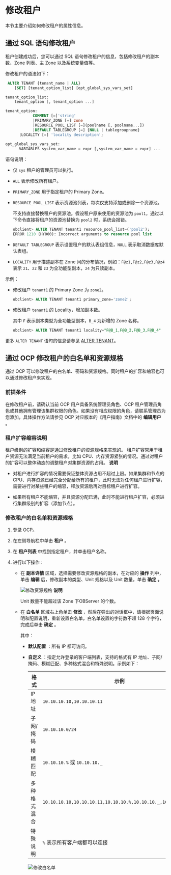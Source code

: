修改租户
=========================

本节主要介绍如何修改租户的属性信息。

通过 SQL 语句修改租户
----------------------------------

租户创建成功后，您可以通过 SQL 语句修改租户的信息，包括修改租户的副本数、Zone 列表、主 Zone 以及系统变量值等。

修改租户的语法如下：

```sql
 ALTER TENANT {tenant_name | ALL}
    [SET] [tenant_option_list] [opt_global_sys_vars_set]

tenant_option_list:
    tenant_option [, tenant_option ...]

tenant_option:
            COMMENT [=]'string' 
            |PRIMARY_ZONE [=] zone 
            |RESOURCE_POOL_LIST [=](poolname [, poolname...]) 
            |DEFAULT TABLEGROUP [=] {NULL | tablegroupname}
      |LOCALITY [=] 'locality description';
      
opt_global_sys_vars_set:
      VARIABLES system_var_name = expr [,system_var_name = expr] ...
```

语句说明：

* 仅 `sys` 租户的管理员可以执行。

* `ALL` 表示修改所有租户。

* `PRIMARY_ZONE` 用于指定租户的 Primary Zone。

* `RESOURCE_POOL_LIST` 表示资源池列表，每次仅支持添加或删除一个资源池。

  不支持直接替换租户的资源池。假设租户原来使用的资源池为 `pool1`，通过以下命令直接将租户的资源池替换为 `pool2` 时，系统会报错。

  ```sql
  obclient> ALTER TENANT tenant1 resource_pool_list=('pool2');
  ERROR 1210 (HY000): Incorrect arguments to resource pool list
  ```

* `DEFAULT TABLEGROUP` 表示设置租户的默认表组信息，`NULL` 表示取消数据库默认表组。

* `LOCALITY` 用于描述副本在 Zone 间的分布情况，例如：`F@z1,F@z2,F@z3,R@z4` 表示 `z1`、`z2` 和 `z3` 为全功能型副本，`z4` 为只读副本。

示例：

* 修改租户 `tenant1` 的 Primary Zone 为 `zone2`。

  ```sql
  obclient> ALTER TENANT tenant1 primary_zone='zone2';
  ```

* 修改租户 `tenant1` 的 Locality，增加副本数。

  其中 `F` 表示副本类型为全功能型副本，`B_4` 为新增的 Zone 名称。

  ```sql
  obclient> ALTER TENANT tenant1 locality="F@B_1,F@B_2,F@B_3,F@B_4"
  ```

更多 `ALTER TENANT` 语句的信息请参见 [ALTER TENANT](../../../14.developer-guide/7.sql-reference/5.sql-statements/9.alter-tenant.md)。

通过 OCP 修改租户的白名单和资源规格
-----------------------------------------

通过 OCP 可以修改租户的白名单、密码和资源规格。同时租户的扩容和缩容也可以通过修改租户来实现。

### 前提条件

在修改租户前，请确认当前 OCP 用户具备系统管理员角色、OCP 租户管理员角色或其他拥有管理该集群权限的角色。如果没有相应权限的角色，请联系管理员为您添加，具体操作方法请参见 OCP 对应版本的《用户指南》文档中的 **编辑用户** 。

### 租户扩容缩容说明

租户级别的扩容和缩容是通过修改租户的资源规格来实现的。 租户扩容常用于租户资源无法满足当前租户的需求，比如 CPU、内存资源紧张的情况。通过对租户的扩容可以整体动态的调整租户对集群资源的占用。
**说明**

* 对租户进行扩容的情况需要保证整体资源占用不超过上限。如果集群和节点的 CPU、内存资源已经完全分配给所有的租户，此时无法对任何租户进行扩容，需要进行对某些租户的缩容，释放资源后再对目标租户进行扩容。

* 如果所有租户不能缩容，并且资源分配已满，此时不能进行租户扩容，必须进行集群级别的扩容（添加节点）。

### 修改租户的白名单和资源规格

1. 登录 OCP。

2. 在左侧导航栏中单击 **租户** 。

3. 在 **租户列表** 中找到指定租户，并单击租户名称。

4. 进行以下操作：

   * 在 **副本详情** 区域，选择需要修改资源规格的副本，在对应的 **操作** 列中，单击 **编辑** 后，修改副本的类型、Unit 规格以及 Unit 数量，单击 **确定** **。**

     ![修改资源规格](https://help-static-aliyun-doc.aliyuncs.com/assets/img/zh-CN/5642006361/p167373.png)
     **说明**

     Unit 数量不能超过该 Zone 下OBServer 的个数。

   * 在 **白名单** 区域右上角单击 **修改** ，然后在弹出的对话框中，请根据页面说明和配置说明，重新设置白名单，白名单设置的字符数不超 128 个字符，完成后单击 **确定** 。

     其中：
     * **默认配置** ：所有 IP 都可访问。

     * **自定义** ：指定允许登录的客户端列表，支持的格式有 IP 地址、子网/掩码、模糊匹配、多种格式混合和特殊说明。示例如下：

       |   格式   |                              示例                               |
       |--------|---------------------------------------------------------------|
       | IP地址   | `10.10.10.10,10.10.10.11`                                     |
       | 子网/掩码  | `10.10.10.0/24`                                               |
       | 模糊匹配   | `10.10.10.%` 或 `10.10.10._`                                   |
       | 多种格式混合 | `10.10.10.10,10.10.10.11,10.10.10.%,10.10.10._,10.10.10.0/24` |
       | 特殊说明   | `%` 表示所有客户端都可以连接                                              |

       ![修改白名单](https://help-static-aliyun-doc.aliyuncs.com/assets/img/zh-CN/1702770061/p167372.png)
